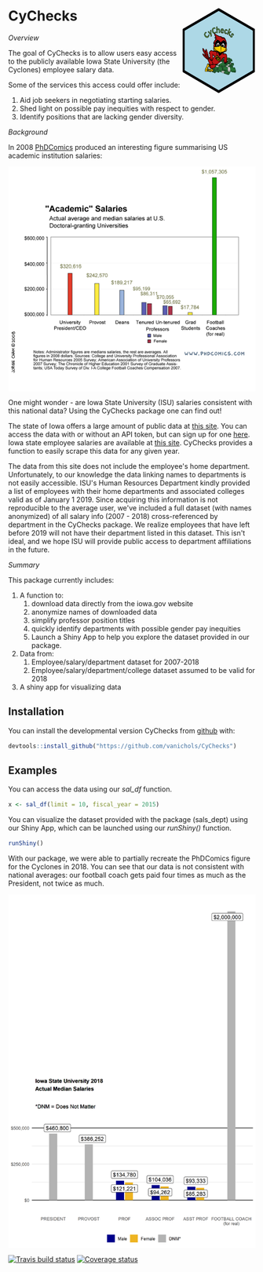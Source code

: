 
<!-- README.md is generated from README.Rmd. Please edit that file -->
CyChecks <img align="right" width="150" height="175" src="README_files/static-figures/hexsticker.png">
======================================================================================================

*Overview*

The goal of CyChecks is to allow users easy access to the publicly available Iowa State University (the Cyclones) employee salary data.

Some of the services this access could offer include:

1.  Aid job seekers in negotiating starting salaries.
2.  Shed light on possible pay inequities with respect to gender.
3.  Identify positions that are lacking gender diversity.

*Background*

In 2008 [PhDComics](http://phdcomics.com/comics/archive.php?comicid=1086) produced an interesting figure summarising US academic institution salaries:

<img align="center" width="600" src="README_files/static-figures/phdcomics.gif">

One might wonder - are Iowa State University (ISU) salaries consistent with this national data? Using the CyChecks package one can find out!

The state of Iowa offers a large amount of public data at [this site](https://data.iowa.gov/). You can access the data with or without an API token, but can sign up for one [here](https://dev.socrata.com/foundry/data.iowa.gov/s3p7-wy6w). Iowa state employee salaries are available at [this site](https://data.iowa.gov/State-Finances/State-of-Iowa-Salary-Book/s3p7-wy6w). CyChecks provides a function to easily scrape this data for any given year.

The data from this site does not include the employee's home department. Unfortunately, to our knowledge the data linking names to departments is not easily accessible. ISU's Human Resources Department kindly provided a list of employees with their home departments and associated colleges valid as of January 1 2019. Since acquiring this information is not reproducible to the average user, we've included a full dataset (with names anonymized) of all salary info (2007 - 2018) cross-referenced by department in the CyChecks package. We realize employees that have left before 2019 will not have their department listed in this dataset. This isn't ideal, and we hope ISU will provide public access to department affiliations in the future.

*Summary*

This package currently includes:

1.  A function to:
    1.  download data directly from the iowa.gov website
    2.  anonymize names of downloaded data
    3.  simplify professor position titles
    4.  quickly identify departments with possible gender pay inequities
    5.  Launch a Shiny App to help you explore the dataset provided in our package.
2.  Data from:
    1.  Employee/salary/department dataset for 2007-2018
    2.  Employee/salary/department/college dataset assumed to be valid for 2018
3.  A shiny app for visualizing data

Installation
------------

You can install the developmental version CyChecks from [github](https://CRAN.R-project.org) with:

``` r
devtools::install_github("https://github.com/vanichols/CyChecks")
```

Examples
--------

You can access the data using our *sal\_df* function.

``` r
x <- sal_df(limit = 10, fiscal_year = 2015)
```

You can visualize the dataset provided with the package (sals\_dept) using our Shiny App, which can be launched using our *runShiny()* function.

``` r
runShiny()
```

With our package, we were able to partially recreate the PhDComics figure for the Cyclones in 2018. You can see that our data is not consistent with national averages: our football coach gets paid four times as much as the President, not twice as much.

<img align="center" width="600" src="README_files/static-figures/CyChecks-comic.png">

[![Travis build status](https://travis-ci.org/vanichols/CyChecks.svg?branch=master)](https://travis-ci.org/vanichols/CyChecks) [![Coverage status](https://codecov.io/gh/vanichols/CyChecks/branch/master/graph/badge.svg)](https://codecov.io/github/vanichols/CyChecks?branch=master) <!--[![Lifecycle: experimental](https://img.shields.io/badge/lifecycle-experimental-orange.svg)](https://www.tidyverse.org/lifecycle/#experimental) -->
